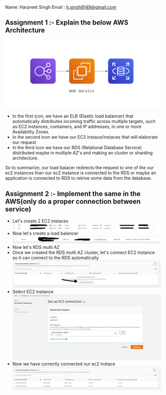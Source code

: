 
Name: Harpreet Singh
Email : h.singh8149@gmail.com

  

## Assignment 1 :- Explain the below AWS Architecture
![](1.png)

* In the first icon, we have an ELB (Elastic load balancer) that automatically distributes incoming traffic across multiple targets, such as EC2 instances, containers, and IP addresses, in one or more Availability Zones.
* In the second icon we have our EC2 instace/instaces that will elaborate our request
* In the third icon we have our RDS (Relational Database Service) distributed maybe in multiple AZ's and making an cluster or sharding architecture.

So to summarize, our load balacer redirects the request to one of the our ec2 instances than our ec2 instance is connected to the RDS or maybe an application is connected to RDS to retrive some data from the database.

## Assignment 2 :- Implement the same in the AWS(only do a proper connection between service)

* Let's create 2 EC2 instaces
[![](2.png)](2.png)
* Now let's create a load balancer 
[![](3.png)](3.png)
* Now let's RDS multi AZ
* Once we created the RDS multi AZ cluster, let's connect EC2 instance so it can connect to the RDS automatically
[![](4.png)](4.png)
* Select EC2 instance
[![](5.png)](5.png)
* Now we have correctly connected our ec2 instace
[![](6.png)](6.png)

